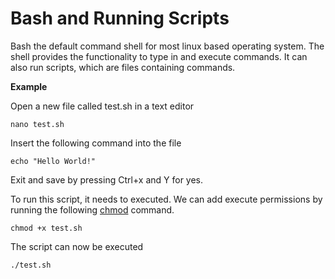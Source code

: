 # Bash and Running Scripts

Bash the default command shell for most linux based operating system. The shell provides the functionality to type in and execute commands. It can also run scripts, which are files containing commands.

**Example**

Open a new file called test.sh in a text editor

`nano test.sh`

Insert the following command into the file

`echo "Hello World!"`

Exit and save by pressing Ctrl+x and Y for yes.

To run this script, it needs to executed. We can add execute permissions by running the following [chmod](https://nowthistechnology.gitbooks.io/command-line-essentials/content/chmod.html) command.

`chmod +x test.sh`

The script can now be executed

`./test.sh`

